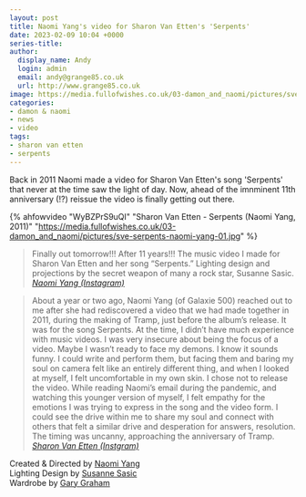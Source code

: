 ```yaml
---
layout: post
title: Naomi Yang's video for Sharon Van Etten's 'Serpents'
date: 2023-02-09 10:04 +0000
series-title:
author:
  display_name: Andy
  login: admin
  email: andy@grange85.co.uk
  url: http://www.grange85.co.uk
image: https://media.fullofwishes.co.uk/03-damon_and_naomi/pictures/sve-serpents-naomi-yang-01.jpg
categories:
- damon & naomi
- news
- video
tags:
- sharon van etten
- serpents
---
```

Back in 2011 Naomi made a video for Sharon Van Etten's song 'Serpents' that never at the time saw the light of day. Now, ahead of the imnminent 11th anniversary (!?) reissue the video is finally getting out there.

{% ahfowvideo "WyBZPrS9uQI" "Sharon Van Etten - Serpents (Naomi Yang, 2011)" "https://media.fullofwishes.co.uk/03-damon_and_naomi/pictures/sve-serpents-naomi-yang-01.jpg" %}

> Finally out tomorrow!!! After 11 years!!! The music video I made for Sharon Van Etten and her song “Serpents.” Lighting design and projections by the secret weapon of many a rock star, Susanne Sasic.  
> _[Naomi Yang (Instagram)](https://www.instagram.com/p/CoVCrdIpt9b/)_

> About a year or two ago, Naomi Yang (of Galaxie 500) reached out to me after she had rediscovered a video that we had made together in 2011, during the making of Tramp, just before the album’s release. It was for the song Serpents. At the time, I didn’t have much experience with music videos. I was very insecure about being the focus of a video. Maybe I wasn’t ready to face my demons. I know it sounds funny. I could write and perform them, but facing them and baring my soul on camera felt like an entirely different thing, and when I looked at myself, I felt uncomfortable in my own skin. I chose not to release the video. While reading Naomi’s email during the pandemic, and watching this younger version of myself, I felt empathy for the emotions I was trying to express in the song and the video form. I could see the drive within me to share my soul and connect with others that felt a similar drive and desperation for answers, resolution. The timing was uncanny, approaching the anniversary of Tramp.  
> _[Sharon Van Etten (Instgram)](https://www.instagram.com/p/CoVBtBipzLC/)_

Created & Directed by [Naomi Yang](http://www.naomivision.com)  
Lighting Design by [Susanne Sasic](https://susannesasic.com/)  
Wardrobe by [Gary Graham](https://garygraham422.com/)  
